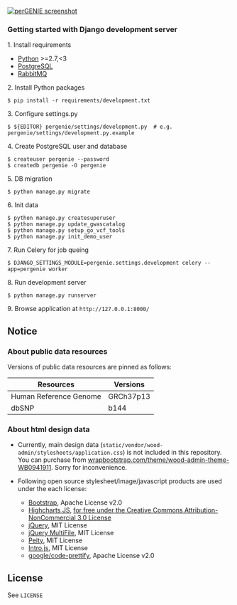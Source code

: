 [![perGENIE screenshot](http://knmkr.info/img/portfolio/pergenie/pergenie.png)](http://pergenie.org/)

### Getting started with Django development server

1\. Install requirements

- [Python](https://www.python.org/) >=2.7,<3
- [PostgreSQL](http://www.postgresql.org/)
- [RabbitMQ](https://www.rabbitmq.com/)

2\. Install Python packages

```
$ pip install -r requirements/development.txt
```

3\. Configure settings.py

```
$ ${EDITOR} pergenie/settings/development.py  # e.g. pergenie/settings/development.py.example
```

4\. Create PostgreSQL user and database

```
$ createuser pergenie --password
$ createdb pergenie -O pergenie
```

5\. DB migration

```
$ python manage.py migrate
```

6\. Init data

```
$ python manage.py createsuperuser
$ python manage.py update_gwascatalog
$ python manage.py setup_go_vcf_tools
$ python manage.py init_demo_user
```

7\. Run Celery for job queing

```
$ DJANGO_SETTINGS_MODULE=pergenie.settings.development celery --app=pergenie worker
```

8\. Run development server

```
$ python manage.py runserver
```

9\. Browse application at `http://127.0.0.1:8000/`


## Notice

### About public data resources

Versions of public data resources are pinned as follows:

| Resources              | Versions         |
|------------------------|------------------|
| Human Reference Genome | GRCh37p13        |
| dbSNP                  | b144             |


### About html design data

- Currently, main design data (`static/vendor/wood-admin/stylesheets/application.css`) is not included in this repository. You can purchase from [wrapbootstrap.com/theme/wood-admin-theme-WB0941911](//wrapbootstrap.com/theme/wood-admin-theme-WB0941911). Sorry for inconvenience.

- Following open source stylesheet/image/javascript products are used under the each license:
  - [Bootstrap](//getbootstrap.com/), Apache License v2.0
  - [Highcharts JS](//www.highcharts.com/), [for free under the Creative Commons Attribution-NonCommercial 3.0 License](//shop.highsoft.com/highcharts.html)
  - [jQuery](//jquery.com/), MIT License
  - [jQuery MultiFile](//www.fyneworks.com/jquery/multifile/), MIT License
  - [Peity](//benpickles.github.io/peity/), MIT License
  - [Intro.js](//usablica.github.io/intro.js/), MIT License
  - [google/code-prettify](//github.com/google/code-prettify/), Apache License v2.0


## License

See `LICENSE`
